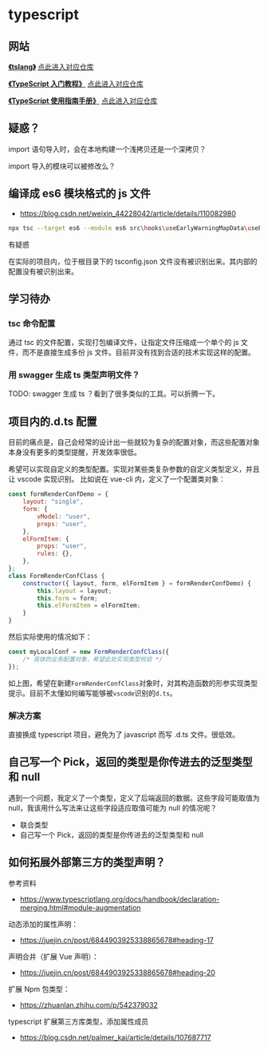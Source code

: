 # typescript

## 网站

[**《tslang》**](https://www.tslang.cn/)
[点此进入对应仓库](https://github.com/zhongsp/TypeScript)

[**《TypeScript 入门教程》**](https://ts.xcatliu.com/)
[点此进入对应仓库](https://github.com/xcatliu/typescript-tutorial)

[**《TypeScript 使用指南手册》**](http://www.patrickzhong.com/TypeScript/)
[点此进入对应仓库](https://github.com/zhongsp/TypeScript)

## 疑惑？

import 语句导入时，会在本地构建一个浅拷贝还是一个深拷贝？

import 导入的模块可以被修改么？

## 编译成 es6 模块格式的 js 文件

- https://blog.csdn.net/weixin_44228042/article/details/110082980

```bash
npx tsc --target es6 --module es6 src\hooks\useEarlyWarningMapData\useEarlyWarningMapData.ts
```

有疑惑

在实际的项目内，位于根目录下的 tsconfig.json 文件没有被识别出来。其内部的配置没有被识别出来。

## 学习待办

### tsc 命令配置

通过 tsc 的文件配置，实现打包编译文件，让指定文件压缩成一个单个的 js 文件，而不是直接生成多份 js 文件。目前并没有找到合适的技术实现这样的配置。

### 用 swagger 生成 ts 类型声明文件？

TODO: swagger 生成 ts ？看到了很多类似的工具。可以折腾一下。

## 项目内的.d.ts 配置

目前的痛点是，自己会经常的设计出一些就较为复杂的配置对象，而这些配置对象本身没有更多的类型提醒，开发效率很低。

希望可以实现自定义的类型配置。实现对某些类复杂参数的自定义类型定义，并且让 vscode 实现识别。
比如说在 vue-cli 内，定义了一个配置类对象：

```js
const formRenderConfDemo = {
	layout: "single",
	form: {
		vModel: "user",
		props: "user",
	},
	elFormItem: {
		props: "user",
		rules: {},
	},
};
class FormRenderConfClass {
	constructor({ layout, form, elFormItem } = formRenderConfDemo) {
		this.layout = layout;
		this.form = form;
		this.elFormItem = elFormItem;
	}
}
```

然后实际使用的情况如下：

```js
const myLocalConf = new FormRenderConfClass({
	/* 具体的业务配置对象，希望此处实现类型校验 */
});
```

如上图，希望在新建`FormRenderConfClass`对象时，对其构造函数的形参实现类型提示。目前不太懂如何编写能够被`vscode`识别的`d.ts`。

### 解决方案

直接换成 typescript 项目，避免为了 javascript 而写 .d.ts 文件。很低效。

## 自己写一个 Pick，返回的类型是你传进去的泛型类型和 null

遇到一个问题，我定义了一个类型，定义了后端返回的数据。这些字段可能取值为 null，我该用什么写法来让这些字段适应取值可能为 null 的情况呢？

- 联合类型
- 自己写一个 Pick，返回的类型是你传进去的泛型类型和 null

## 如何拓展外部第三方的类型声明？

参考资料

- https://www.typescriptlang.org/docs/handbook/declaration-merging.html#module-augmentation

动态添加的属性声明：

- https://juejin.cn/post/6844903925338865678#heading-17

声明合并（扩展 Vue 声明）：

- https://juejin.cn/post/6844903925338865678#heading-20

扩展 Npm 包类型：

- https://zhuanlan.zhihu.com/p/542379032

typescript 扩展第三方库类型，添加属性成员

- https://blog.csdn.net/palmer_kai/article/details/107687717
